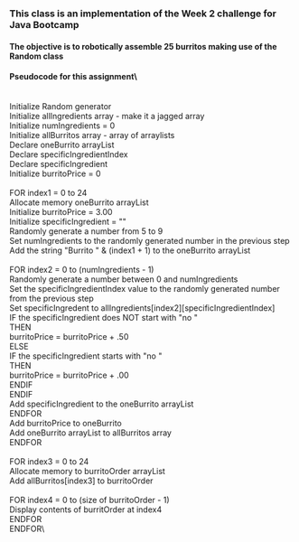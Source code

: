 ### This class is an implementation of the Week 2 challenge for Java Bootcamp
#### The objective is to robotically assemble 25 burritos making use of the Random class 


#### Pseudocode for this assignment\
\
Initialize Random generator\
Initialize allIngredients array - make it a jagged array\
Initialize numIngredients = 0\
Initialize allBurritos array - array of arraylists\
Declare oneBurrito arrayList\
Declare specificIngredientIndex\
Declare specificIngredient\
Initialize burritoPrice = 0\
\
FOR index1 = 0 to 24\
   Allocate memory oneBurrito arrayList\
   Initialize burritoPrice = 3.00\
   Initialize specificIngredient = ""\
   Randomly generate a number from 5 to 9\
   Set numIngredients to the randomly generated number in the previous step\
   Add the string "Burrito " & (index1 + 1) to the oneBurrito arrayList\
   \
   FOR index2 = 0 to (numIngredients - 1)\
      Randomly generate a number between 0 and numIngredients\
       Set the specificIngredientIndex value to the randomly generated number from the previous step\
       Set specificIngredent to allIngredients[index2][specificIngredientIndex]\
       IF the specificIngredient does NOT start with "no "\
       THEN\
          burritoPrice = burritoPrice + .50\
       ELSE\
          IF the specificIngredient starts with "no "\
          THEN\
             burritoPrice = burritoPrice + .00\
          ENDIF\
       ENDIF\
       Add specificIngredient to the oneBurrito arrayList\
   ENDFOR\
   Add burritoPrice to oneBurrito\
   Add oneBurrito arrayList to allBurritos array\
ENDFOR\
\
FOR index3 = 0 to 24\
   Allocate memory to burritoOrder arrayList\
   Add allBurritos[index3] to burritoOrder\
   \
   FOR index4 = 0 to (size of burritoOrder - 1)\
      Display contents of burritOrder at index4\
   ENDFOR\
ENDFOR\
